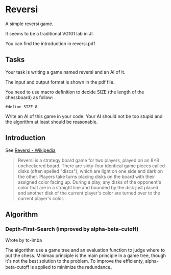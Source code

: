 # Reversi

A simple reversi game.

It seems to be a traditional VG101 lab in JI.

You can find the introduction in reversi.pdf

## Tasks

Your task is writing a game named reversi and an AI of it.

The input and output format is shown in the pdf file.

You need to use macro definition to decide SIZE (the length of the chessboard) as follow:

`#define SIZE 8`

Write an AI of this game in your code. Your AI should not be too stupid and the algorithm at least should be reasonable.

## Introduction

See [Reversi - Wikipedia](https://en.wikipedia.org/wiki/Reversi)

> Reversi is a strategy board game for two players, played on an 8×8 uncheckered board. There are sixty-four identical game pieces called disks (often spelled "discs"), which are light on one side and dark on the other. Players take turns placing disks on the board with their assigned color facing up. During a play, any disks of the opponent's color that are in a straight line and bounded by the disk just placed and another disk of the current player's color are turned over to the current player's color.

## Algorithm

### Depth-First-Search (improved by alpha-beta-cutoff)

Wrote by tc-imba

The algorithm use a game tree and an evaluation function to judge where to put the chess. Minimax principle is the main principle in a game tree, though it's not the best solution to the problem. To improve the efficienty, alpha-beta-cutoff is applied to minimize the redundance。
